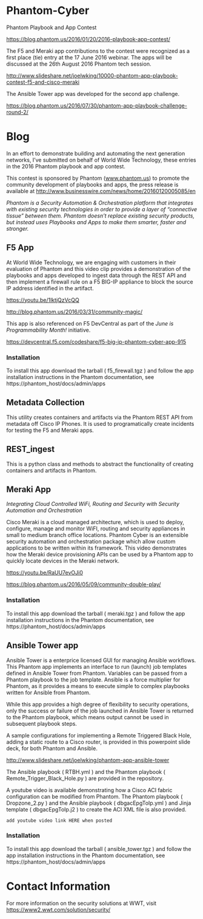 # Phantom-Cyber
Phantom Playbook and App Contest

https://blog.phantom.us/2016/01/20/2016-playbook-app-contest/

The F5 and Meraki app  contributions to the contest were recognized as a first place (tie) entry at the 17 June 2016 webinar.
The apps will be discussed at the 26th August 2016 Phantom tech session.

http://www.slideshare.net/joelwking/10000-phantom-app-playbook-contest-f5-and-cisco-meraki

The Ansible Tower app was developed for the second app challenge.

https://blog.phantom.us/2016/07/30/phantom-app-playbook-challenge-round-2/

# Blog
In an effort to demonstrate building and automating the next generation networks, I’ve submitted on behalf of World Wide Technology, these entries in the 2016 Phantom playbook and app contest. 

This contest is sponsored by Phantom (www.phantom.us) to promote the community development of playbooks and apps, the press release is available at http://www.businesswire.com/news/home/20160120005085/en

*Phantom is a Security Automation & Orchestration platform that integrates with existing security technologies in order to provide a layer of “connective tissue” between them.  Phantom doesn’t replace existing security products, but instead uses Playbooks and Apps to make them smarter, faster and stronger.*

## F5 App
At World Wide Technology, we are engaging with customers in their evaluation of Phantom and this video clip provides a demonstration of the playbooks and apps developed to ingest data through the REST API and then implement a firewall rule on a F5 BIG-IP appliance to block the source IP address identified in the artifact.

https://youtu.be/1lktjQzVcQQ

http://blog.phantom.us/2016/03/31/community-magic/

This app is also referenced on F5 DevCentral as part of the *June is Programmability Month!* initiative.

https://devcentral.f5.com/codeshare/f5-big-ip-phantom-cyber-app-915

### Installation
To install this app download the tarball ( f5_firewall.tgz ) and follow the app installation instructions in the Phantom documentation, see https://phantom_host/docs/admin/apps

## Metadata Collection
This utility creates containers and artifacts via the Phantom REST API from metadata off Cisco IP Phones. It is used to programatically create incidents for testing the F5 and Meraki apps.

## REST_ingest
This is a python class and methods to abstract the functionality of creating containers and artifacts in Phantom.

## Meraki App
*Integrating Cloud Controlled WiFi, Routing and Security with Security Automation and Orchestration*

Cisco Meraki is a cloud managed architecture, which is used to deploy, configure, manage and monitor WiFI, routing and security appliances in small to medium branch office locations. Phantom Cyber is an extensible security automation and orchestration package which allow custom applications to be written within its framework. This video demonstrates how the Meraki device provisioning APIs can be used by a Phantom app to quickly locate devices in the Meraki network.

https://youtu.be/RaUU7evOJi0

https://blog.phantom.us/2016/05/09/community-double-play/

### Installation
To install this app download the tarball ( meraki.tgz ) and follow the app installation instructions in the Phantom documentation, see https://phantom_host/docs/admin/apps

## Ansible Tower app
Ansible Tower is a enterprice licensed GUI for managing Ansible workflows. This Phantom app implements an interface to run (launch) job templates defined in Ansible Tower from Phantom. Variables can be passed from a Phantom playbook to the job template. Ansible is a force multiplier for Phantom, as it provides a means to execute simple to complex playbooks written for Ansible from Phantom.

While this app provides a high degree of flexibility to security operations, only the success or failure of the job launched in Ansible Tower is returned to the Phantom playbook, which means output cannot be used in subsequent playbook steps. 

A sample configurations for implementing a Remote Triggered Black Hole, adding a static route to a Cisco router, is provided in this powerpoint slide deck, for both Phantom and Ansible. 

http://www.slideshare.net/joelwking/phantom-app-ansible-tower

The Ansible playbook ( RTBH.yml ) and the Phantom playbook ( Remote_Trigger_Black_Hole.py ) are provided in the repository.

A youtube video is available demonstrating how a Cisco ACI fabric configuration can be modified from Phantom. 
The Phantom playbook ( Dropzone_2.py ) and the Ansible playbook ( dbgacEpgToIp.yml ) and Jinja template ( dbgacEpgToIp.j2 ) to create the ACI XML file is also provided.

`add youtube video link HERE when posted`

### Installation
To install this app download the tarball ( ansible_tower.tgz ) and follow the app installation instructions in the Phantom documentation, see https://phantom_host/docs/admin/apps

# Contact Information

For more information on the security solutions at WWT, visit https://www2.wwt.com/solution/security/
